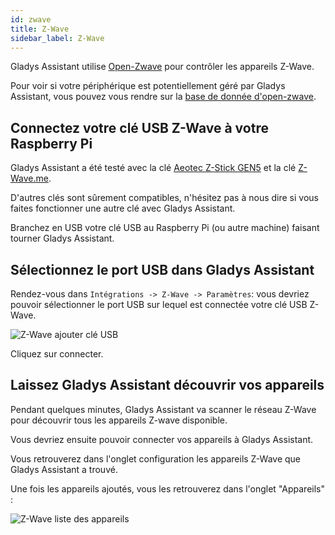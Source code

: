 ```yaml
---
id: zwave
title: Z-Wave
sidebar_label: Z-Wave
---
```


Gladys Assistant utilise [Open-Zwave](http://openzwave.com/) pour contrôler les appareils Z-Wave.

Pour voir si votre périphérique est potentiellement géré par Gladys Assistant, vous pouvez vous rendre sur la [base de donnée d'open-zwave](http://openzwave.com/device-database).

## Connectez votre clé USB Z-Wave à votre Raspberry Pi

Gladys Assistant a été testé avec la clé [Aeotec Z-Stick GEN5](https://www.amazon.fr/Contr%C3%B4leur-Z-Wave-Plus-Z-Stick-GEN5/dp/B00YETCNOE?tag=gladproj-21) et la clé [Z-Wave.me](https://www.amazon.fr/gp/product/B00QJEY6OC/?tag=gladproj-21).

D'autres clés sont sûrement compatibles, n'hésitez pas à nous dire si vous faites fonctionner une autre clé avec Gladys Assistant.

Branchez en USB votre clé USB au Raspberry Pi (ou autre machine) faisant tourner Gladys Assistant.

## Sélectionnez le port USB dans Gladys Assistant

Rendez-vous dans `Intégrations -> Z-Wave -> Paramètres`: vous devriez pouvoir sélectionner le port USB sur lequel est connectée votre clé USB Z-Wave.

![Z-Wave ajouter clé USB](/fr/img/docs/configuration/zwave/zwave-key.png)

Cliquez sur connecter.

## Laissez Gladys Assistant découvrir vos appareils

Pendant quelques minutes, Gladys Assistant va scanner le réseau Z-Wave pour découvrir tous les appareils Z-wave disponible.

Vous devriez ensuite pouvoir connecter vos appareils à Gladys Assistant.

Vous retrouverez dans l'onglet configuration les appareils Z-Wave que Gladys Assistant a trouvé.

Une fois les appareils ajoutés, vous les retrouverez dans l'onglet "Appareils" :

![Z-Wave liste des appareils](/fr/img/docs/configuration/zwave/zwave-device-added.png)
